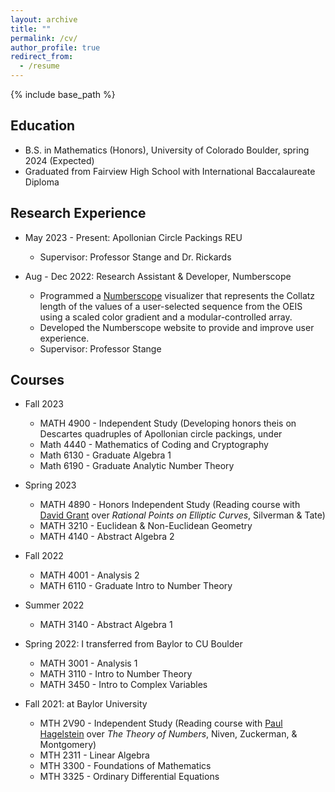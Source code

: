 ```yaml
---
layout: archive
title: ""
permalink: /cv/
author_profile: true
redirect_from:
  - /resume
---
```


{% include base_path %}

## Education
* B.S. in Mathematics (Honors), University of Colorado Boulder, spring 2024 (Expected)
* Graduated from Fairview High School with International Baccalaureate Diploma

## Research Experience
* May 2023 - Present: Apollonian Circle Packings REU
  * Supervisor: Professor Stange and Dr. Rickards

* Aug - Dec 2022: Research Assistant & Developer, Numberscope
  * Programmed a <a href="https://numberscope.colorado.edu">Numberscope</a> visualizer that represents the Collatz length of the values of a user-selected sequence from the OEIS using a scaled color gradient and a modular-controlled array.
  * Developed the Numberscope website to provide and improve user experience.
  * Supervisor: Professor Stange
  
## Courses
* Fall 2023
  * MATH 4900 - Independent Study (Developing honors theis on Descartes quadruples of Apollonian circle packings, under
  * Math 4440 - Mathematics of Coding and Cryptography
  * Math 6130 - Graduate Algebra 1
  * Math 6190 - Graduate Analytic Number Theory

* Spring 2023
  * MATH 4890 - Honors Independent Study (Reading course with <a href="https://www.colorado.edu/math/david-grant">David Grant</a> over _Rational Points on Elliptic Curves_, Silverman & Tate) 
  * MATH 3210 - Euclidean & Non-Euclidean Geometry
  * MATH 4140 - Abstract Algebra 2 

* Fall 2022
  * MATH 4001 - Analysis 2
  * MATH 6110 - Graduate Intro to Number Theory

* Summer 2022
  * MATH 3140 - Abstract Algebra 1
 
* Spring 2022: I transferred from Baylor to CU Boulder
  * MATH 3001 - Analysis 1
  * MATH 3110 - Intro to Number Theory
  * MATH 3450 - Intro to Complex Variables 

* Fall 2021: at Baylor University
  * MTH 2V90 - Independent Study (Reading course with <a href="https://www.baylor.edu/math/index.php?id=54007">Paul Hagelstein</a> over _The Theory of Numbers_, Niven, Zuckerman, & Montgomery) 
  * MTH 2311 - Linear Algebra
  * MTH 3300 - Foundations of Mathematics 
  * MTH 3325 - Ordinary Differential Equations
